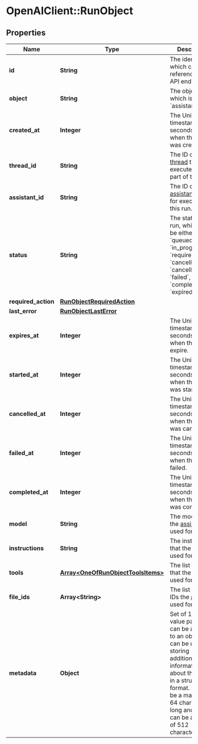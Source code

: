 # OpenAIClient::RunObject

## Properties
Name | Type | Description | Notes
------------ | ------------- | ------------- | -------------
**id** | **String** | The identifier, which can be referenced in API endpoints. | 
**object** | **String** | The object type, which is always &#x60;assistant.run&#x60;. | 
**created_at** | **Integer** | The Unix timestamp (in seconds) for when the run was created. | 
**thread_id** | **String** | The ID of the [thread](/docs/api-reference/threads) that was executed on as a part of this run. | 
**assistant_id** | **String** | The ID of the [assistant](/docs/api-reference/assistants) used for execution of this run. | 
**status** | **String** | The status of the run, which can be either &#x60;queued&#x60;, &#x60;in_progress&#x60;, &#x60;requires_action&#x60;, &#x60;cancelling&#x60;, &#x60;cancelled&#x60;, &#x60;failed&#x60;, &#x60;completed&#x60;, or &#x60;expired&#x60;. | 
**required_action** | [**RunObjectRequiredAction**](RunObjectRequiredAction.md) |  | 
**last_error** | [**RunObjectLastError**](RunObjectLastError.md) |  | 
**expires_at** | **Integer** | The Unix timestamp (in seconds) for when the run will expire. | 
**started_at** | **Integer** | The Unix timestamp (in seconds) for when the run was started. | 
**cancelled_at** | **Integer** | The Unix timestamp (in seconds) for when the run was cancelled. | 
**failed_at** | **Integer** | The Unix timestamp (in seconds) for when the run failed. | 
**completed_at** | **Integer** | The Unix timestamp (in seconds) for when the run was completed. | 
**model** | **String** | The model that the [assistant](/docs/api-reference/assistants) used for this run. | 
**instructions** | **String** | The instructions that the [assistant](/docs/api-reference/assistants) used for this run. | 
**tools** | [**Array&lt;OneOfRunObjectToolsItems&gt;**](.md) | The list of tools that the [assistant](/docs/api-reference/assistants) used for this run. | 
**file_ids** | **Array&lt;String&gt;** | The list of [File](/docs/api-reference/files) IDs the [assistant](/docs/api-reference/assistants) used for this run. | 
**metadata** | **Object** | Set of 16 key-value pairs that can be attached to an object. This can be useful for storing additional information about the object in a structured format. Keys can be a maximum of 64 characters long and values can be a maxium of 512 characters long.  | 

